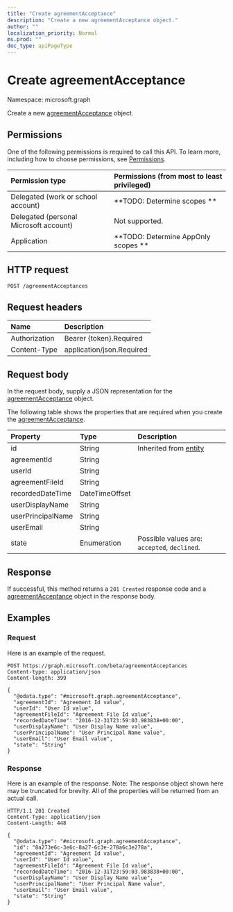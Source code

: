 ```yaml
---
title: "Create agreementAcceptance"
description: "Create a new agreementAcceptance object."
author: ""
localization_priority: Normal
ms.prod: ""
doc_type: apiPageType
---
```


# Create agreementAcceptance

Namespace: microsoft.graph

Create a new [agreementAcceptance](../resources/agreementacceptance.md) object.

## Permissions
One of the following permissions is required to call this API. To learn more, including how to choose permissions, see [Permissions](/concepts/permissions-reference.md).

|Permission type|Permissions (from most to least privileged)|
|:---|:---|
|Delegated (work or school account)|**TODO: Determine scopes **|
|Delegated (personal Microsoft account)|Not supported.|
|Application|**TODO: Determine AppOnly scopes **|

## HTTP request
<!-- {
  "blockType": "ignored"
}
-->
``` http
POST /agreementAcceptances
```

## Request headers
|Name|Description|
|:---|:---|
|Authorization|Bearer {token}.Required|
|Content-Type|application/json.Required|

## Request body
In the request body, supply a JSON representation for the [agreementAcceptance](../resources/agreementacceptance.md) object.

The following table shows the properties that are required when you create the [agreementAcceptance](../resources/agreementacceptance.md).

|Property|Type|Description|
|:---|:---|:---|
|id|String| Inherited from [entity](../resources/entity.md)|
|agreementId|String||
|userId|String||
|agreementFileId|String||
|recordedDateTime|DateTimeOffset||
|userDisplayName|String||
|userPrincipalName|String||
|userEmail|String||
|state|Enumeration| Possible values are: `accepted`, `declined`.|



## Response
If successful, this method returns a `201 Created` response code and a [agreementAcceptance](../resources/agreementacceptance.md) object in the response body.

## Examples

### Request
Here is an example of the request.
<!-- {
  "blockType": "request",
  "name": "create_agreementacceptance_from_agreementacceptances"
}
-->
``` http
POST https://graph.microsoft.com/beta/agreementAcceptances
Content-type: application/json
Content-length: 399

{
  "@odata.type": "#microsoft.graph.agreementAcceptance",
  "agreementId": "Agreement Id value",
  "userId": "User Id value",
  "agreementFileId": "Agreement File Id value",
  "recordedDateTime": "2016-12-31T23:59:03.983838+00:00",
  "userDisplayName": "User Display Name value",
  "userPrincipalName": "User Principal Name value",
  "userEmail": "User Email value",
  "state": "String"
}
```

### Response
Here is an example of the response. Note: The response object shown here may be truncated for brevity. All of the properties will be returned from an actual call.
<!-- {
  "blockType": "response",
  "truncated": true,
  "@odata.type": "microsoft.graph.agreementacceptance"
}
-->
``` http
HTTP/1.1 201 Created
Content-Type: application/json
Content-Length: 448

{
  "@odata.type": "#microsoft.graph.agreementAcceptance",
  "id": "8a273e6c-3e6c-8a27-6c3e-278a6c3e278a",
  "agreementId": "Agreement Id value",
  "userId": "User Id value",
  "agreementFileId": "Agreement File Id value",
  "recordedDateTime": "2016-12-31T23:59:03.983838+00:00",
  "userDisplayName": "User Display Name value",
  "userPrincipalName": "User Principal Name value",
  "userEmail": "User Email value",
  "state": "String"
}
```

